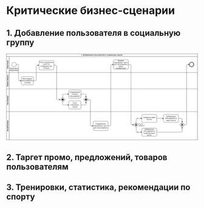 # Критические бизнес-сценарии #
## 1. Добавление пользователя в социальную группу ##
![Добавление пользователя в социальную группу](business-scenario-1-social.png)

## 2. Таргет промо, предложений, товаров пользователям ##


## 3. Тренировки, статистика, рекомендации по спорту ##

